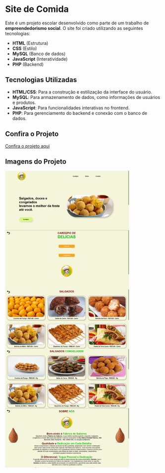 # **Site de Comida**

Este é um projeto escolar desenvolvido como parte de um trabalho de **empreendedorismo social**. O site foi criado utilizando as seguintes tecnologias:

- **HTML** (Estrutura)
- **CSS** (Estilo)
- **MySQL** (Banco de dados)
- **JavaScript** (Interatividade)
- **PHP** (Backend)

## **Tecnologias Utilizadas**

- **HTML/CSS**: Para a construção e estilização da interface do usuário.
- **MySQL**: Para armazenamento de dados, como informações de usuários e produtos.
- **JavaScript**: Para funcionalidades interativas no frontend.
- **PHP**: Para gerenciamento do backend e conexão com o banco de dados.

## **Confira o Projeto**  
<a href="https://fabrica-de-sabores.netlify.app/">Confira o projeto aqui</a>



## **Imagens do Projeto**

<div style="display: flex; justify-content: space-between; flex-wrap: wrap;">
  <img src="foto-projeto/1.png" alt="Imagem do projeto finalizado" width="400"/>
  <img src="foto-projeto/2.png" alt="Imagem do projeto finalizado" width="400"/>
  <img src="foto-projeto/3.png" alt="Imagem do projeto finalizado" width="400"/>
  <img src="foto-projeto/4.png" alt="Imagem do projeto finalizado" width="400"/>
  <img src="foto-projeto/5.png" alt="Imagem do projeto finalizado" width="400"/>
</div>


